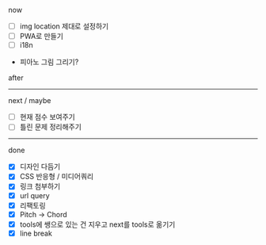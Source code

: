 now

- [ ] img location 제대로 설정하기
- [ ] PWA로 만들기
- [ ] i18n

- 피아노 그림 그리기?

after

---

next / maybe

- [ ] 현재 점수 보여주기
- [ ] 틀린 문제 정리해주기

---

done

- [x] 디자인 다듬기
- [x] CSS 반응형 / 미디어쿼리
- [x] 링크 첨부하기
- [x] url query
- [x] 리팩토링
- [x] Pitch -> Chord
- [x] tools에 쌩으로 있는 건 지우고 next를 tools로 옮기기
- [x] line break
